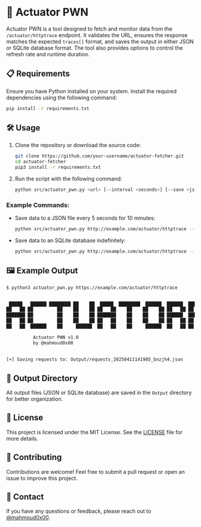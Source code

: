# 🚀 Actuator PWN

Actuator PWN is a tool designed to fetch and monitor data from the `/actuator/httptrace` endpoint. It validates the URL, ensures the response matches the expected `traces[]` format, and saves the output in either JSON or SQLite database format. The tool also provides options to control the refresh rate and runtime duration.

## 📋 Requirements

Ensure you have Python installed on your system. Install the required dependencies using the following command:

```bash
pip install -r requirements.txt
```

## 🛠️ Usage

1. Clone the repository or download the source code:
   ```bash
   git clone https://github.com/your-username/actuator-fetcher.git
   cd actuator-fetcher
   pip3 install -r requirements.txt
   ```

2. Run the script with the following command:
   ```bash
   python src/actuator_pwn.py <url> [--interval <seconds>] [--save <json|db>] [--filename <name>] [--runtime <duration>]
   ```

### Example Commands:
- Save data to a JSON file every 5 seconds for 10 minutes:
  ```bash
  python src/actuator_pwn.py http://example.com/actuator/httptrace --interval 5 --save json --runtime "10 minutes"
  ```

- Save data to an SQLite database indefinitely:
  ```bash
  python src/actuator_pwn.py http://example.com/actuator/httptrace --save db
  ```


## 🖼️ Example Output

```bash
$ python3 actuator_pwn.py https://example.com/actuator/httptrace

  
 █████   ██████ ████████ ██    ██  █████  ████████  ██████  ██████  ██████  ██     ██ ███    ██ 
██   ██ ██         ██    ██    ██ ██   ██    ██    ██    ██ ██   ██ ██   ██ ██     ██ ████   ██ 
███████ ██         ██    ██    ██ ███████    ██    ██    ██ ██████  ██████  ██  █  ██ ██ ██  ██ 
██   ██ ██         ██    ██    ██ ██   ██    ██    ██    ██ ██   ██ ██      ██ ███ ██ ██  ██ ██ 
██   ██  ██████    ██     ██████  ██   ██    ██     ██████  ██   ██ ██       ███ ███  ██   ████                                                                                                                                                                
        
          Actuator PWN v1.0
          by @mahmoud0x00
        
        
[+] Saving requests to: Output/requests_20250411141905_bnzjh4.json
```

## 📂 Output Directory

All output files (JSON or SQLite database) are saved in the `Output` directory for better organization.

## 📝 License

This project is licensed under the MIT License. See the [LICENSE](LICENSE) file for more details.

## 🤝 Contributing

Contributions are welcome! Feel free to submit a pull request or open an issue to improve this project.

## 📧 Contact

If you have any questions or feedback, please reach out to [@mahmoud0x00](https://x.com/mahmoud0x00).

